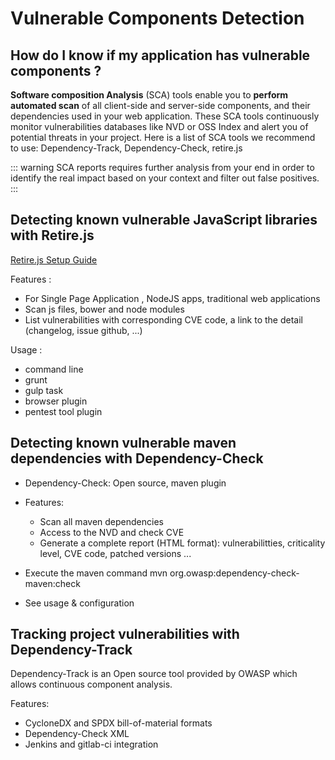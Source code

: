 # Vulnerable Components Detection

## How do I know if my application has vulnerable components ?

**Software composition Analysis** (SCA) tools enable you to **perform automated scan** of all client-side and server-side components, and their dependencies used in your web application.
These SCA tools continuously monitor vulnerabilities databases like NVD or OSS Index and alert you of potential threats in your project.
Here is a list of SCA tools we recommend to use: Dependency-Track, Dependency-Check, retire.js

::: warning
SCA reports requires further analysis from your end in order to identify the real impact based on your context and filter out false positives.
:::

## Detecting known vulnerable JavaScript libraries with Retire.js

[Retire.js Setup Guide](http://retirejs.github.io/retire.js/)

Features :
- For Single Page Application , NodeJS apps, traditional web applications
- Scan js files, bower and node modules
- List vulnerabilities with corresponding CVE code, a link to the detail (changelog, issue github, ...)

Usage :

- command line
- grunt
- gulp task
- browser plugin
- pentest tool plugin

## Detecting known vulnerable maven dependencies with Dependency-Check

- Dependency-Check: Open source, maven plugin
- Features:
    - Scan all maven dependencies
    - Access to the NVD and check CVE
    - Generate a complete report (HTML format): vulnerabilitties, criticality level, CVE code, patched versions ...
    
- Execute the maven command mvn org.owasp:dependency-check-maven:check

- See usage & configuration

## Tracking project vulnerabilities with Dependency-Track

Dependency-Track is an Open source tool provided by OWASP which allows continuous component analysis.

Features:
- CycloneDX and SPDX bill-of-material formats
- Dependency-Check XML
- Jenkins and gitlab-ci integration
